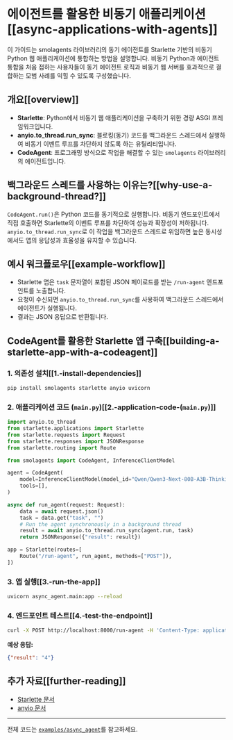 # 에이전트를 활용한 비동기 애플리케이션[[async-applications-with-agents]]

이 가이드는 smolagents 라이브러리의 동기 에이전트를 Starlette 기반의 비동기 Python 웹 애플리케이션에 통합하는 방법을 설명합니다.
비동기 Python과 에이전트 통합을 처음 접하는 사용자들이 동기 에이전트 로직과 비동기 웹 서버를 효과적으로 결합하는 모범 사례를 익힐 수 있도록 구성했습니다.

## 개요[[overview]]

- **Starlette**: Python에서 비동기 웹 애플리케이션을 구축하기 위한 경량 ASGI 프레임워크입니다.
- **anyio.to_thread.run_sync**: 블로킹(동기) 코드를 백그라운드 스레드에서 실행하여 비동기 이벤트 루프를 차단하지 않도록 하는 유틸리티입니다.
- **CodeAgent**: 프로그래밍 방식으로 작업을 해결할 수 있는 `smolagents` 라이브러리의 에이전트입니다.

## 백그라운드 스레드를 사용하는 이유는?[[why-use-a-background-thread?]]

`CodeAgent.run()`은 Python 코드를 동기적으로 실행합니다. 비동기 엔드포인트에서 직접 호출하면 Starlette의 이벤트 루프를 차단하여 성능과 확장성이 저하됩니다. `anyio.to_thread.run_sync`로 이 작업을 백그라운드 스레드로 위임하면 높은 동시성에서도 앱의 응답성과 효율성을 유지할 수 있습니다.

## 예시 워크플로우[[example-workflow]]

- Starlette 앱은 `task` 문자열이 포함된 JSON 페이로드를 받는 `/run-agent` 엔드포인트를 노출합니다.
- 요청이 수신되면 `anyio.to_thread.run_sync`를 사용하여 백그라운드 스레드에서 에이전트가 실행됩니다.
- 결과는 JSON 응답으로 반환됩니다.

## CodeAgent를 활용한 Starlette 앱 구축[[building-a-starlette-app-with-a-codeagent]]

### 1. 의존성 설치[[1.-install-dependencies]]

```bash
pip install smolagents starlette anyio uvicorn
```

### 2. 애플리케이션 코드 (`main.py`)[[2.-application-code-(`main.py`)]]

```python
import anyio.to_thread
from starlette.applications import Starlette
from starlette.requests import Request
from starlette.responses import JSONResponse
from starlette.routing import Route

from smolagents import CodeAgent, InferenceClientModel

agent = CodeAgent(
    model=InferenceClientModel(model_id="Qwen/Qwen3-Next-80B-A3B-Thinking"),
    tools=[],
)

async def run_agent(request: Request):
    data = await request.json()
    task = data.get("task", "")
    # Run the agent synchronously in a background thread
    result = await anyio.to_thread.run_sync(agent.run, task)
    return JSONResponse({"result": result})

app = Starlette(routes=[
    Route("/run-agent", run_agent, methods=["POST"]),
])
```

### 3. 앱 실행[[3.-run-the-app]]

```bash
uvicorn async_agent.main:app --reload
```

### 4. 엔드포인트 테스트[[4.-test-the-endpoint]]

```bash
curl -X POST http://localhost:8000/run-agent -H 'Content-Type: application/json' -d '{"task": "What is 2+2?"}'
```

**예상 응답:**

```json
{"result": "4"}
```

## 추가 자료[[further-reading]]

- [Starlette 문서](https://www.starlette.io/)
- [anyio 문서](https://anyio.readthedocs.io/)

---

전체 코드는 [`examples/async_agent`](https://github.com/huggingface/smolagents/tree/main/examples/async_agent)를 참고하세요.
